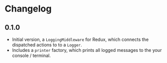 # Changelog

## 0.1.0

  - Initial version, a `LoggingMiddleware` for Redux, which connects the dispatched actions to to a `Logger`. 
  - Includes a `printer` factory, which prints all logged messages to the your console / terminal.
